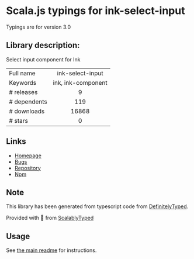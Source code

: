 
# Scala.js typings for ink-select-input

Typings are for version 3.0

## Library description:
Select input component for Ink

|                    |                 |
| ------------------ | :-------------: |
| Full name          | ink-select-input |
| Keywords           | ink, ink-component |
| # releases         | 9 |
| # dependents       | 119 |
| # downloads        | 16868 |
| # stars            | 0 |

## Links
- [Homepage](https://github.com/vadimdemedes/ink-select-input#readme)
- [Bugs](https://github.com/vadimdemedes/ink-select-input/issues)
- [Repository](https://github.com/vadimdemedes/ink-select-input)
- [Npm](https://www.npmjs.com/package/ink-select-input)
    


## Note
This library has been generated from typescript code from [DefinitelyTyped](https://definitelytyped.org).

Provided with :purple_heart: from [ScalablyTyped](https://github.com/oyvindberg/ScalablyTyped)

## Usage
See [the main readme](../../readme.md) for instructions.


